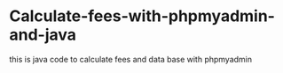 # Calculate-fees-with-phpmyadmin-and-java
this is java code to calculate fees and data base with phpmyadmin
